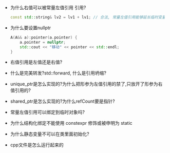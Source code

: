 * 为什么右值可以被常量左值引用 引用?
   ```cpp
   const std::string& lv2 = lv1 + lv1; // 合法, 常量左值引用能够延长临时变量的生命周期
   ```

* 为什么要设置nullptr
    ```cpp
    A(A&& a):pointer(a.pointer) {
        a.pointer = nullptr;
        std::cout << "移动" << pointer << std::endl;
    }
    ```

* 右值引用是左值还是右值?

* 什么是完美转发?std::forward<T>, 什么是引用坍缩?

* unique_ptr是怎么实现的?为什么把形参为左值引用的禁了,只放开了形参为右值引用的?

* shared_ptr是怎么实现的?为什么refCount要是指针?

* 常量左值引用可以绑定到临时对象吗?

* 为什么结构化绑定不能使用 constexpr 修饰或被申明为 static

* 为什么静态变量不可以在类里面初始化?

* cpp文件是怎么运行起来的

